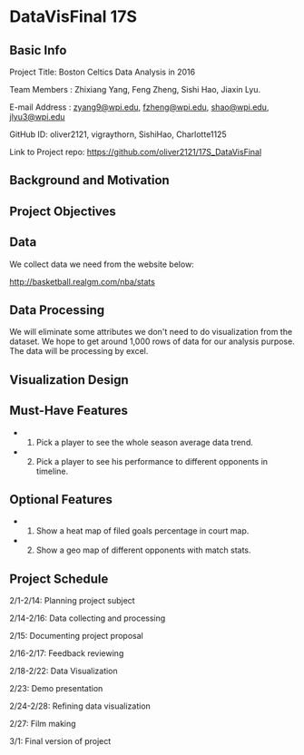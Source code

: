 
# DataVisFinal 17S

## Basic Info

Project Title: Boston Celtics Data Analysis in 2016

Team Members : Zhixiang Yang, Feng Zheng, Sishi Hao, Jiaxin Lyu.

E-mail Address : zyang9@wpi.edu, fzheng@wpi.edu, shao@wpi.edu, jlyu3@wpi.edu

GitHub ID: oliver2121, vigraythorn, SishiHao, Charlotte1125

Link to Project repo: https://github.com/oliver2121/17S_DataVisFinal

## Background and Motivation

## Project Objectives

## Data

We collect data we need from the website below:

http://basketball.realgm.com/nba/stats

## Data Processing

We will eliminate some attributes we don't need to do visualization from the dataset. We hope to get around 1,000 rows of data for our analysis purpose. The data will be processing by excel.

## Visualization Design

## Must-Have Features

- 1. Pick a player to see the whole season average data trend.
- 2. Pick a player to see his performance to different opponents in timeline.

## Optional Features

- 1. Show a heat map of filed goals percentage in court map.
- 2. Show a geo map of different opponents with match stats.

## Project Schedule

2/1-2/14: Planning project subject

2/14-2/16: Data collecting and processing

2/15: Documenting project proposal

2/16-2/17: Feedback reviewing

2/18-2/22: Data Visualization

2/23: Demo presentation

2/24-2/28: Refining data visualization

2/27: Film making

3/1: Final version of project

